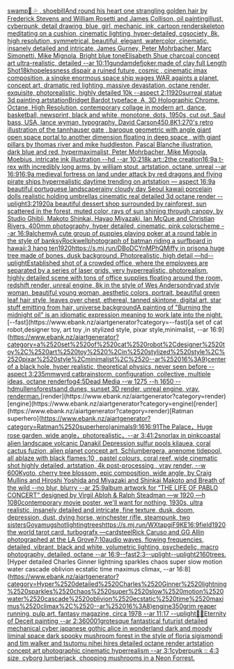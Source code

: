 [swamp](https://www.ebank.nz/aiartgenerator?category=swamp)[🍆 💦 , shoebill](https://www.ebank.nz/aiartgenerator?category=%F0%9F%8D%86%2520%F0%9F%92%A6%2520%2C%2520shoebill)[And round his heart one strangling golden hair by Frederick Stevens and William Rosetti and James Collison, oil painting](https://www.ebank.nz/aiartgenerator?category=And%2520round%2520his%2520heart%2520one%2520strangling%2520golden%2520hair%2520by%2520Frederick%2520Stevens%2520and%2520William%2520Rosetti%2520and%2520James%2520Collison%2C%2520oil%2520painting)[illust, cyberpunk, detail drawing, blue, girl, mechanic, ink, cartoon render](https://www.ebank.nz/aiartgenerator?category=illust%2C%2520cyberpunk%2C%2520detail%2520drawing%2C%2520blue%2C%2520girl%2C%2520mechanic%2C%2520ink%2C%2520cartoon%2520render)[skeleton meditating on a cushion, cinematic lighting, hyper-detailed, cgsociety, 8k, high resolution, symmetrical, beautiful, elegant, watercolor, cinematic, insanely detailed and intricate, James Gurney, Peter Mohrbacher, Marc Simonetti, Mike Mignola, Bright blue tone](https://www.ebank.nz/aiartgenerator?category=skeleton%2520meditating%2520on%2520a%2520cushion%2C%2520cinematic%2520lighting%2C%2520hyper-detailed%2C%2520cgsociety%2C%25208k%2C%2520high%2520resolution%2C%2520symmetrical%2C%2520beautiful%2C%2520elegant%2C%2520watercolor%2C%2520cinematic%2C%2520insanely%2520detailed%2520and%2520intricate%2C%2520James%2520Gurney%2C%2520Peter%2520Mohrbacher%2C%2520Marc%2520Simonetti%2C%2520Mike%2520Mignola%2C%2520Bright%2520blue%2520tone)[Elisabeth Shue charcoal concept art ultra-realistic, detailed --ar 10:11](https://www.ebank.nz/aiartgenerator?category=Elisabeth%2520Shue%2520charcoal%2520concept%2520art%2520ultra-realistic%2C%2520detailed%2520--ar%252010%3A11)[gundam](https://www.ebank.nz/aiartgenerator?category=gundam)[def](https://www.ebank.nz/aiartgenerator?category=def)[joker,made of clay,full Length Shot](https://www.ebank.nz/aiartgenerator?category=joker%2Cmade%2520of%2520clay%2Cfull%2520Length%2520Shot)[1](https://www.ebank.nz/aiartgenerator?category=1)[8k](https://www.ebank.nz/aiartgenerator?category=8k)[hopelessness dispair a ruined future, cosmic , cinematic imax composition, a singke enormous space ship wages WAR againts a planet, concept art, dramatic red lighting, massive devastation, octane render, exquisite, photorealistic, highly detailed 10k --aspect 2:1](https://www.ebank.nz/aiartgenerator?category=hopelessness%2520dispair%2520a%2520ruined%2520future%2C%2520cosmic%2520%2C%2520cinematic%2520imax%2520composition%2C%2520a%2520singke%2520enormous%2520space%2520ship%2520wages%2520WAR%2520againts%2520a%2520planet%2C%2520concept%2520art%2C%2520dramatic%2520red%2520lighting%2C%2520massive%2520devastation%2C%2520octane%2520render%2C%2520exquisite%2C%2520photorealistic%2C%2520highly%2520detailed%252010k%2520--aspect%25202%3A1)[1920](https://www.ebank.nz/aiartgenerator?category=1920)[surreal statue 3d painting artstation](https://www.ebank.nz/aiartgenerator?category=surreal%2520statue%25203d%2520painting%2520artstation)[Bridget Bardot typeface, A, 3D Holographic Chrome, Octane, High Resolution, contemporary collage in modern art, dance, basketball, newsprint, black and white, monotone, dots, 1950s, cut out, Saul bass, USA, lance wyman, typography, David Carson](https://www.ebank.nz/aiartgenerator?category=Bridget%2520Bardot%2520typeface%2C%2520A%2C%25203D%2520Holographic%2520Chrome%2C%2520Octane%2C%2520High%2520Resolution%2C%2520contemporary%2520collage%2520in%2520modern%2520art%2C%2520dance%2C%2520basketball%2C%2520newsprint%2C%2520black%2520and%2520white%2C%2520monotone%2C%2520dots%2C%25201950s%2C%2520cut%2520out%2C%2520Saul%2520bass%2C%2520USA%2C%2520lance%2520wyman%2C%2520typography%2C%2520David%2520Carson)[](https://www.ebank.nz/aiartgenerator?category=)[450](https://www.ebank.nz/aiartgenerator?category=450)[,8K](https://www.ebank.nz/aiartgenerator?category=%2C8K)[1:2](https://www.ebank.nz/aiartgenerator?category=1%3A2)[70's retro illustration of the tannhauser gate , baroque geometric with angle giant open space portal to another dimension floating in deep space , with giant pillars by thomas river and mike huddleston, Pascal Blanche illustration, dark blue and red, hypermaximalist, Peter Mohrbacher, Mike Mignola, Moebius, intricate ink illustration --hd --ar 10:21](https://www.ebank.nz/aiartgenerator?category=70%27s%2520retro%2520illustration%2520of%2520the%2520tannhauser%2520gate%2520%2C%2520baroque%2520geometric%2520with%2520angle%2520giant%2520open%2520space%2520portal%2520to%2520another%2520dimension%2520floating%2520in%2520deep%2520space%2520%2C%2520with%2520giant%2520pillars%2520by%2520thomas%2520river%2520and%2520mike%2520huddleston%2C%2520Pascal%2520Blanche%2520illustration%2C%2520dark%2520blue%2520and%2520red%2C%2520hypermaximalist%2C%2520Peter%2520Mohrbacher%2C%2520Mike%2520Mignola%2C%2520Moebius%2C%2520intricate%2520ink%2520illustration%2520--hd%2520--ar%252010%3A21)[8k,](https://www.ebank.nz/aiartgenerator?category=8k%2C)[art::2](https://www.ebank.nz/aiartgenerator?category=art%3A%3A2)[the creation](https://www.ebank.nz/aiartgenerator?category=the%2520creation)[16:9](https://www.ebank.nz/aiartgenerator?category=16%3A9)[a t-rex with incredibly long arms, by william stout, artstation, octane, unreal --ar 16:9](https://www.ebank.nz/aiartgenerator?category=a%2520t-rex%2520with%2520incredibly%2520long%2520arms%2C%2520by%2520william%2520stout%2C%2520artstation%2C%2520octane%2C%2520unreal%2520--ar%252016%3A9)[16:9](https://www.ebank.nz/aiartgenerator?category=16%3A9)[a medieval fortress on land under attack by red dragons and flying pirate ships hyperrealistic daytime trending on artstation — aspect 16:9](https://www.ebank.nz/aiartgenerator?category=a%2520medieval%2520fortress%2520on%2520land%2520under%2520attack%2520by%2520red%2520dragons%2520and%2520flying%2520pirate%2520ships%2520hyperrealistic%2520daytime%2520trending%2520on%2520artstation%2520%E2%80%94%2520aspect%252016%3A9)[a beautiful portuguese landscape](https://www.ebank.nz/aiartgenerator?category=a%2520beautiful%2520portuguese%2520landscape)[rainy cloudy day Seoul kawaii porcelain dolls realistic holding umbrellas cinematic real detailed 3d octane render --uplight](https://www.ebank.nz/aiartgenerator?category=rainy%2520cloudy%2520day%2520Seoul%2520kawaii%2520porcelain%2520dolls%2520realistic%2520holding%2520umbrellas%2520cinematic%2520real%2520detailed%25203d%2520octane%2520render%2520--uplight)[3:2](https://www.ebank.nz/aiartgenerator?category=3%3A2)[1920](https://www.ebank.nz/aiartgenerator?category=1920)[a beautiful dessert shop surrounded by rainforest, sun scattered in the forest, muted color, rays of sun shining through canopy, by Studio Ghibli, Makoto Shinkai, Hayao Miyazaki, Ian McQue and Christian Rivers, 400mm photography, hyper detailed, cinematic, pink colorscheme --ar 16:9](https://www.ebank.nz/aiartgenerator?category=a%2520beautiful%2520dessert%2520shop%2520surrounded%2520by%2520rainforest%2C%2520sun%2520scattered%2520in%2520the%2520forest%2C%2520muted%2520color%2C%2520rays%2520of%2520sun%2520shining%2520through%2520canopy%2C%2520by%2520Studio%2520Ghibli%2C%2520Makoto%2520Shinkai%2C%2520Hayao%2520Miyazaki%2C%2520Ian%2520McQue%2520and%2520Christian%2520Rivers%2C%2520400mm%2520photography%2C%2520hyper%2520detailed%2C%2520cinematic%2C%2520pink%2520colorscheme%2520--ar%252016%3A9)[alchemy](https://www.ebank.nz/aiartgenerator?category=alchemy)[A cute group of puppies playing poker at a round table in the style of banksy](https://www.ebank.nz/aiartgenerator?category=A%2520cute%2520group%2520of%2520puppies%2520playing%2520poker%2520at%2520a%2520round%2520table%2520in%2520the%2520style%2520of%2520banksy)[Rockwell](https://www.ebank.nz/aiartgenerator?category=Rockwell)[photograph of batman riding a surfboard in hawaii:3 hang ten](https://www.ebank.nz/aiartgenerator?category=photograph%2520of%2520batman%2520riding%2520a%2520surfboard%2520in%2520hawaii%3A3%2520hang%2520ten)[1920](https://www.ebank.nz/aiartgenerator?category=1920)[<https://s.mj.run/DBoDCYnMPhQ>](https://www.ebank.nz/aiartgenerator?category=%3Chttps%3A//s.mj.run/DBoDCYnMPhQ%3E)[Miffy in prison](https://www.ebank.nz/aiartgenerator?category=Miffy%2520in%2520prison)[a huge tree made of bones, dusk background. Photorealistic, high detail —hd](https://www.ebank.nz/aiartgenerator?category=a%2520huge%2520tree%2520made%2520of%2520bones%2C%2520dusk%2520background.%2520Photorealistic%2C%2520high%2520detail%2520%E2%80%94hd)[--uplight](https://www.ebank.nz/aiartgenerator?category=--uplight)[Established shot of a crowded office, where the employees are separated by a series of laser grids, very hyperrealistic, photorealism, highly detailed scene with tons of office supplies floating around the room, redshift render, unreal engine, 8k in the style of Wes Anderson](https://www.ebank.nz/aiartgenerator?category=Established%2520shot%2520of%2520a%2520crowded%2520office%2C%2520where%2520the%2520employees%2520are%2520separated%2520by%2520a%2520series%2520of%2520laser%2520grids%2C%2520very%2520hyperrealistic%2C%2520photorealism%2C%2520highly%2520detailed%2520scene%2520with%2520tons%2520of%2520office%2520supplies%2520floating%2520around%2520the%2520room%2C%2520redshift%2520render%2C%2520unreal%2520engine%2C%25208k%2520in%2520the%2520style%2520of%2520Wes%2520Anderson)[dryad style woman, beautiful young woman, aesthetic colors, portrait, beautiful green leaf hair style, leaves over chest, ethereal, tanned skintone, digital art, star stuff emitting from hair, universe background](https://www.ebank.nz/aiartgenerator?category=dryad%2520style%2520woman%2C%2520beautiful%2520young%2520woman%2C%2520aesthetic%2520colors%2C%2520portrait%2C%2520beautiful%2520green%2520leaf%2520hair%2520style%2C%2520leaves%2520over%2520chest%2C%2520ethereal%2C%2520tanned%2520skintone%2C%2520digital%2520art%2C%2520star%2520stuff%2520emitting%2520from%2520hair%2C%2520universe%2520background)[A painting of "Burning the midnight oil" is an idiomatic expression meaning to work late into the night.](https://www.ebank.nz/aiartgenerator?category=A%2520painting%2520of%2520%22Burning%2520the%2520midnight%2520oil%22%2520is%2520an%2520idiomatic%2520expression%2520meaning%2520to%2520work%2520late%2520into%2520the%2520night.)[--fast](https://www.ebank.nz/aiartgenerator?category=--fast)[a set of cat robot,designer toy, art toy ,in stylized style, pixar style,minimalist, --ar 16:9](https://www.ebank.nz/aiartgenerator?category=a%2520set%2520of%2520cat%2520robot%2Cdesigner%2520toy%2C%2520art%2520toy%2520%2Cin%2520stylized%2520style%2C%2520pixar%2520style%2Cminimalist%2C%2520--ar%252016%3A9)[center of a black hole, hyper realistic, theoretical physics, never seen before --aspect 3:2](https://www.ebank.nz/aiartgenerator?category=center%2520of%2520a%2520black%2520hole%2C%2520hyper%2520realistic%2C%2520theoretical%2520physics%2C%2520never%2520seen%2520before%2520--aspect%25203%3A2)[35mm](https://www.ebank.nz/aiartgenerator?category=35mm)[wyrd cat](https://www.ebank.nz/aiartgenerator?category=wyrd%2520cat)[brainstorm, configuration, collective, multiple ideas, octane render](https://www.ebank.nz/aiartgenerator?category=brainstorm%2C%2520configuration%2C%2520collective%2C%2520multiple%2520ideas%2C%2520octane%2520render)[fog](https://www.ebank.nz/aiartgenerator?category=fog)[4:5](https://www.ebank.nz/aiartgenerator?category=4%3A5)[Dead Media  --w 1275 --h 1650 --hd](https://www.ebank.nz/aiartgenerator?category=Dead%2520Media%2520%2520--w%25201275%2520--h%25201650%2520--hd)[mullens](https://www.ebank.nz/aiartgenerator?category=mullens)[forest](https://www.ebank.nz/aiartgenerator?category=forest)[sand dunes, sunset 3D render, unreal engine, vray, renderman.](https://www.ebank.nz/aiartgenerator?category=sand%2520dunes%2C%2520sunset%25203D%2520render%2C%2520unreal%2520engine%2C%2520vray%2C%2520renderman.)[render](https://www.ebank.nz/aiartgenerator?category=render)[engine](https://www.ebank.nz/aiartgenerator?category=engine)[render](https://www.ebank.nz/aiartgenerator?category=render)[Ratman superhero](https://www.ebank.nz/aiartgenerator?category=Ratman%2520superhero)[animals](https://www.ebank.nz/aiartgenerator?category=animals)[9:16](https://www.ebank.nz/aiartgenerator?category=9%3A16)[16:9](https://www.ebank.nz/aiartgenerator?category=16%3A9)[1](https://www.ebank.nz/aiartgenerator?category=1)[The Palace，Huge rose garden, wide angle，photorealistic，--ar 3:4](https://www.ebank.nz/aiartgenerator?category=The%2520Palace%EF%BC%8CHuge%2520rose%2520garden%2C%2520wide%2520angle%EF%BC%8Cphotorealistic%EF%BC%8C--ar%25203%3A4)[1:2](https://www.ebank.nz/aiartgenerator?category=1%3A2)[snorlax in pink](https://www.ebank.nz/aiartgenerator?category=snorlax%2520in%2520pink)[coastal alien landscape volcanic Danakil Depression sulfur pools kilauea, coral cactus fuzion, alien planet concept art, Schlumbergera, anenome tidepool, all ablaze with black flames:10 , pastel colours, coral reef, wide cinematic shot highly detailed, artstation, 4k post-processing , vray render,  --w 600](https://www.ebank.nz/aiartgenerator?category=coastal%2520alien%2520landscape%2520volcanic%2520Danakil%2520Depression%2520sulfur%2520pools%2520kilauea%2C%2520coral%2520cactus%2520fuzion%2C%2520alien%2520planet%2520concept%2520art%2C%2520Schlumbergera%2C%2520anenome%2520tidepool%2C%2520all%2520ablaze%2520with%2520black%2520flames%3A10%2520%2C%2520pastel%2520colours%2C%2520coral%2520reef%2C%2520wide%2520cinematic%2520shot%2520highly%2520detailed%2C%2520artstation%2C%25204k%2520post-processing%2520%2C%2520vray%2520render%2C%2520%2520--w%2520600)[Kyoto, cherry tree blossom, epic composition, wide angle, by Craig Mullins and Hiroshi Yoshida and Miyazaki and Shinkai Makoto and Breath of the wild --no blur, blurry --ar 25:9](https://www.ebank.nz/aiartgenerator?category=Kyoto%2C%2520cherry%2520tree%2520blossom%2C%2520epic%2520composition%2C%2520wide%2520angle%2C%2520by%2520Craig%2520Mullins%2520and%2520Hiroshi%2520Yoshida%2520and%2520Miyazaki%2520and%2520Shinkai%2520Makoto%2520and%2520Breath%2520of%2520the%2520wild%2520--no%2520blur%2C%2520blurry%2520--ar%252025%3A9)[album artwork for “THE LIFE OF PABLO CONCERT” designed by Virgil Abloh & Ralph Steadman —w 1920 —h 1080](https://www.ebank.nz/aiartgenerator?category=album%2520artwork%2520for%2520%E2%80%9CTHE%2520LIFE%2520OF%2520PABLO%2520CONCERT%E2%80%9D%2520designed%2520by%2520Virgil%2520Abloh%2520%26%2520Ralph%2520Steadman%2520%E2%80%94w%25201920%2520%E2%80%94h%25201080)[contemporary movie poster, we'll want for nothing, 1930s, ultra realistic, insanely detailed and intricate, fine texture, dusk, doom, depression, dust, dying horse, winchester rifle, steampunk, two sisters](https://www.ebank.nz/aiartgenerator?category=contemporary%2520movie%2520poster%2C%2520we%27ll%2520want%2520for%2520nothing%2C%25201930s%2C%2520ultra%2520realistic%2C%2520insanely%2520detailed%2520and%2520intricate%2C%2520fine%2520texture%2C%2520dusk%2C%2520doom%2C%2520depression%2C%2520dust%2C%2520dying%2520horse%2C%2520winchester%2520rifle%2C%2520steampunk%2C%2520two%2520sisters)[Goya](https://www.ebank.nz/aiartgenerator?category=Goya)[mugshot](https://www.ebank.nz/aiartgenerator?category=mugshot)[lighting](https://www.ebank.nz/aiartgenerator?category=lighting)[trees](https://www.ebank.nz/aiartgenerator?category=trees)[<https://s.mj.run/WXtapgiF9KE>](https://www.ebank.nz/aiartgenerator?category=%3Chttps%3A//s.mj.run/WXtapgiF9KE%3E)[16:9](https://www.ebank.nz/aiartgenerator?category=16%3A9)[field](https://www.ebank.nz/aiartgenerator?category=field)[1920](https://www.ebank.nz/aiartgenerator?category=1920)[the world tarot card, turbografx —card](https://www.ebank.nz/aiartgenerator?category=the%2520world%2520tarot%2520card%2C%2520turbografx%2520%E2%80%94card)[steel](https://www.ebank.nz/aiartgenerator?category=steel)[Rick Caruso and GG Allin photographed at the LA Grove](https://www.ebank.nz/aiartgenerator?category=Rick%2520Caruso%2520and%2520GG%2520Allin%2520photographed%2520at%2520the%2520LA%2520Grove)[7:10](https://www.ebank.nz/aiartgenerator?category=7%3A10)[audio waves, flowing frequencies, detailed, vibrant, black and white, volumetric lighting, psychedelic, macro photography, detailed, octane --ar 16:9](https://www.ebank.nz/aiartgenerator?category=audio%2520waves%2C%2520flowing%2520frequencies%2C%2520detailed%2C%2520vibrant%2C%2520black%2520and%2520white%2C%2520volumetric%2520lighting%2C%2520psychedelic%2C%2520macro%2520photography%2C%2520detailed%2C%2520octane%2520--ar%252016%3A9)[--fast](https://www.ebank.nz/aiartgenerator?category=--fast)[2:3](https://www.ebank.nz/aiartgenerator?category=2%3A3)[--uplight](https://www.ebank.nz/aiartgenerator?category=--uplight)[--uplight](https://www.ebank.nz/aiartgenerator?category=--uplight)[2160](https://www.ebank.nz/aiartgenerator?category=2160)[trees.](https://www.ebank.nz/aiartgenerator?category=trees.)[Hyper detailed Charles Ginner lightning sparkles chaos super slow motion water cascade oblivion ecstatic time maximus climax, --ar 16:8](https://www.ebank.nz/aiartgenerator?category=Hyper%2520detailed%2520Charles%2520Ginner%2520lightning%2520sparkles%2520chaos%2520super%2520slow%2520motion%2520water%2520cascade%2520oblivion%2520ecstatic%2520time%2520maximus%2520climax%2C%2520--ar%252016%3A8)[engine](https://www.ebank.nz/aiartgenerator?category=engine)[350](https://www.ebank.nz/aiartgenerator?category=350)[grim reaper running, pulp art, fantasy magazine, circa 1978 --ar 11:17 --uplight](https://www.ebank.nz/aiartgenerator?category=grim%2520reaper%2520running%2C%2520pulp%2520art%2C%2520fantasy%2520magazine%2C%2520circa%25201978%2520--ar%252011%3A17%2520--uplight)[💎🙌](https://www.ebank.nz/aiartgenerator?category=%F0%9F%92%8E%F0%9F%99%8C)[Eternity of Deceit painting --ar 2:3](https://www.ebank.nz/aiartgenerator?category=Eternity%2520of%2520Deceit%2520painting%2520--ar%25202%3A3)[6000](https://www.ebank.nz/aiartgenerator?category=6000)[1](https://www.ebank.nz/aiartgenerator?category=1)[grotesque fantastical futurist detailed mechanical cyber japanese gothic alice in wonderland dark and moody liminal space dark spooky mushroom forest in the style of floria sigismondi and tim walker and tsutomu nihei hires detailed octane render artstation concept art photographic cinematic hyperrealism --ar 3:1](https://www.ebank.nz/aiartgenerator?category=grotesque%2520fantastical%2520futurist%2520detailed%2520mechanical%2520cyber%2520japanese%2520gothic%2520alice%2520in%2520wonderland%2520dark%2520and%2520moody%2520liminal%2520space%2520dark%2520spooky%2520mushroom%2520forest%2520in%2520the%2520style%2520of%2520floria%2520sigismondi%2520and%2520tim%2520walker%2520and%2520tsutomu%2520nihei%2520hires%2520detailed%2520octane%2520render%2520artstation%2520concept%2520art%2520photographic%2520cinematic%2520hyperrealism%2520--ar%25203%3A1)[cyberpunk :: 4:3 size, cyborg lumberjack, chopping mushrooms in a Neon Forrest.](https://www.ebank.nz/aiartgenerator?category=cyberpunk%2520%3A%3A%25204%3A3%2520size%2C%2520cyborg%2520lumberjack%2C%2520chopping%2520mushrooms%2520in%2520a%2520Neon%2520Forrest.)